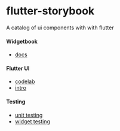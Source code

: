 # flutter-storybook
A catalog of ui components with with flutter

#### Widgetbook
- [docs](https://docs.widgetbook.io/)

#### Flutter UI
- [codelab](https://docs.flutter.dev/codelabs/layout-basics)
- [intro](https://docs.flutter.dev/ui)


#### Testing
- [unit testing]()
- [widget testing](https://medium.com/@Ikay_codes/flutter-widget-testing-68b32ccc93c8)